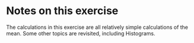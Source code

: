 # Notes on this exercise

The calculations in this exercise are all relatively simple calculations of the mean. Some other topics are revisited, including Histograms.

